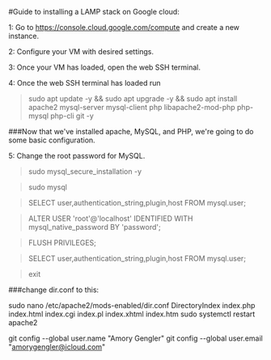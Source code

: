 #Guide to installing a LAMP stack on Google cloud:

1: Go to https://console.cloud.google.com/compute and create a new instance.

2: Configure your VM with desired settings.

3: Once your VM has loaded, open the web SSH terminal.

4: Once the web SSH terminal has loaded run

>sudo apt update -y && sudo apt upgrade -y && sudo apt install apache2 mysql-server mysql-client php libapache2-mod-php php-mysql php-cli git -y

###Now that we've installed apache, MySQL, and PHP, we're going to do some basic configuration.

5: Change the root password for MySQL.

>sudo mysql_secure_installation -y

>sudo mysql

>SELECT user,authentication_string,plugin,host FROM mysql.user;

>ALTER USER 'root'@'localhost' IDENTIFIED WITH mysql_native_password BY 'password';

>FLUSH PRIVILEGES;

>SELECT user,authentication_string,plugin,host FROM mysql.user;

>exit

###change dir.conf to this:

sudo nano /etc/apache2/mods-enabled/dir.conf
<IfModule mod_dir.c>
    DirectoryIndex index.php index.html index.cgi index.pl index.xhtml index.htm
</IfModule>
sudo systemctl restart apache2

git config --global user.name "Amory Gengler"
git config --global user.email "amorygengler@icloud.com"
